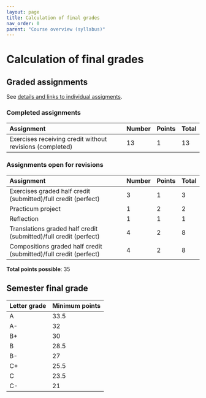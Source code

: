 ```yaml
---
layout: page
title: Calculation of final grades
nav_order: 0
parent: "Course overview (syllabus)"
---
```


# Calculation of final grades

## Graded assignments

See [details and links to individual assigments](../checklist/).

### Completed assignments

| Assignment     | Number     | Points     | Total     |
| :------------- | :------------- |:------------- |:------------- |
| Exercises receiving credit without revisions (completed)       | 13       | 1 | 13 |

### Assignments open for revisions

| Assignment     | Number     | Points     | Total     |
| :------------- | :------------- |:------------- |:------------- |
| Exercises graded half credit (submitted)/full credit (perfect) | 3 | 1 | 3|
| Practicum project | 	1	| 2| 	2 |
| Reflection | 1 | 1 | 1 |
| Translations  graded half credit (submitted)/full credit (perfect) | 4 | 2 | 8 |
| Compositions  graded half credit (submitted)/full credit (perfect) | 4 | 2 | 8 |

**Total points possible**: 35

## Semester final grade



| Letter grade | Minimum points  |
| :------------- | :------------- |
| A  | 33.5 |
| A- |  32 |
| B+ |   30 |
| B  | 28.5 |
| B- |  27 |
| C+ |  25.5 |
| C  | 23.5 |
| C- |  21 |
